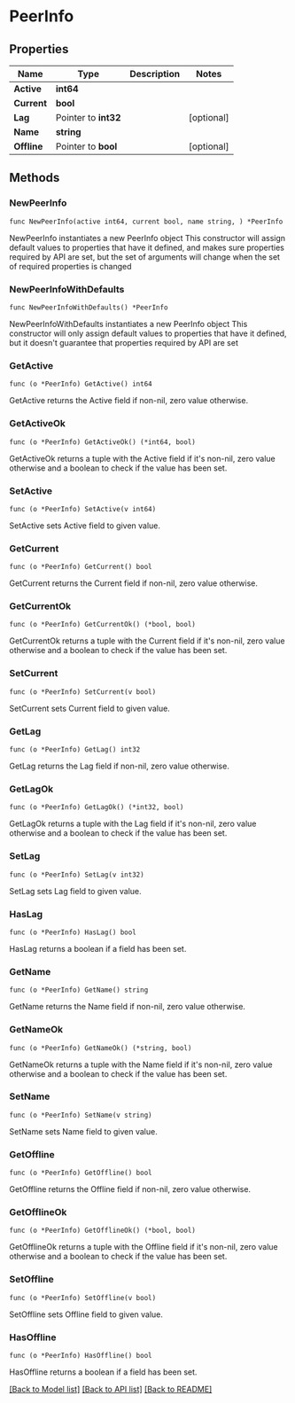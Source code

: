 # PeerInfo

## Properties

Name | Type | Description | Notes
------------ | ------------- | ------------- | -------------
**Active** | **int64** |  | 
**Current** | **bool** |  | 
**Lag** | Pointer to **int32** |  | [optional] 
**Name** | **string** |  | 
**Offline** | Pointer to **bool** |  | [optional] 

## Methods

### NewPeerInfo

`func NewPeerInfo(active int64, current bool, name string, ) *PeerInfo`

NewPeerInfo instantiates a new PeerInfo object
This constructor will assign default values to properties that have it defined,
and makes sure properties required by API are set, but the set of arguments
will change when the set of required properties is changed

### NewPeerInfoWithDefaults

`func NewPeerInfoWithDefaults() *PeerInfo`

NewPeerInfoWithDefaults instantiates a new PeerInfo object
This constructor will only assign default values to properties that have it defined,
but it doesn't guarantee that properties required by API are set

### GetActive

`func (o *PeerInfo) GetActive() int64`

GetActive returns the Active field if non-nil, zero value otherwise.

### GetActiveOk

`func (o *PeerInfo) GetActiveOk() (*int64, bool)`

GetActiveOk returns a tuple with the Active field if it's non-nil, zero value otherwise
and a boolean to check if the value has been set.

### SetActive

`func (o *PeerInfo) SetActive(v int64)`

SetActive sets Active field to given value.


### GetCurrent

`func (o *PeerInfo) GetCurrent() bool`

GetCurrent returns the Current field if non-nil, zero value otherwise.

### GetCurrentOk

`func (o *PeerInfo) GetCurrentOk() (*bool, bool)`

GetCurrentOk returns a tuple with the Current field if it's non-nil, zero value otherwise
and a boolean to check if the value has been set.

### SetCurrent

`func (o *PeerInfo) SetCurrent(v bool)`

SetCurrent sets Current field to given value.


### GetLag

`func (o *PeerInfo) GetLag() int32`

GetLag returns the Lag field if non-nil, zero value otherwise.

### GetLagOk

`func (o *PeerInfo) GetLagOk() (*int32, bool)`

GetLagOk returns a tuple with the Lag field if it's non-nil, zero value otherwise
and a boolean to check if the value has been set.

### SetLag

`func (o *PeerInfo) SetLag(v int32)`

SetLag sets Lag field to given value.

### HasLag

`func (o *PeerInfo) HasLag() bool`

HasLag returns a boolean if a field has been set.

### GetName

`func (o *PeerInfo) GetName() string`

GetName returns the Name field if non-nil, zero value otherwise.

### GetNameOk

`func (o *PeerInfo) GetNameOk() (*string, bool)`

GetNameOk returns a tuple with the Name field if it's non-nil, zero value otherwise
and a boolean to check if the value has been set.

### SetName

`func (o *PeerInfo) SetName(v string)`

SetName sets Name field to given value.


### GetOffline

`func (o *PeerInfo) GetOffline() bool`

GetOffline returns the Offline field if non-nil, zero value otherwise.

### GetOfflineOk

`func (o *PeerInfo) GetOfflineOk() (*bool, bool)`

GetOfflineOk returns a tuple with the Offline field if it's non-nil, zero value otherwise
and a boolean to check if the value has been set.

### SetOffline

`func (o *PeerInfo) SetOffline(v bool)`

SetOffline sets Offline field to given value.

### HasOffline

`func (o *PeerInfo) HasOffline() bool`

HasOffline returns a boolean if a field has been set.


[[Back to Model list]](../README.md#documentation-for-models) [[Back to API list]](../README.md#documentation-for-api-endpoints) [[Back to README]](../README.md)


